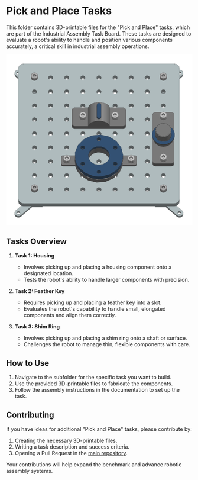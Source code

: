 # Pick and Place Tasks

This folder contains 3D-printable files for the "Pick and Place" tasks, which are part of the Industrial Assembly Task Board. These tasks are designed to evaluate a robot's ability to handle and position various components accurately, a critical skill in industrial assembly operations.

![Pick and Place Taskboard](../../source/images/pick_and_place_taskboard_finished.png)

## Tasks Overview

1. **Task 1: Housing**
   - Involves picking up and placing a housing component onto a designated location.
   - Tests the robot's ability to handle larger components with precision.

2. **Task 2: Feather Key**
   - Requires picking up and placing a feather key into a slot.
   - Evaluates the robot's capability to handle small, elongated components and align them correctly.

3. **Task 3: Shim Ring**
   - Involves picking up and placing a shim ring onto a shaft or surface.
   - Challenges the robot to manage thin, flexible components with care.

## How to Use

1. Navigate to the subfolder for the specific task you want to build.
2. Use the provided 3D-printable files to fabricate the components.
3. Follow the assembly instructions in the documentation to set up the task.

## Contributing

If you have ideas for additional "Pick and Place" tasks, please contribute by:

1. Creating the necessary 3D-printable files.
2. Writing a task description and success criteria.
3. Opening a Pull Request in the [main repository](https://github.com/WBK-Robotics/industrial-assembly-taskboard).

Your contributions will help expand the benchmark and advance robotic assembly systems.